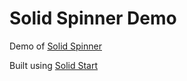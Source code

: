 # Solid Spinner Demo

Demo of [Solid Spinner](https://solid-spinner-demo.pages.dev/)

Built using [Solid Start](https://start.solidjs.com/getting-started/what-is-solidstart)
